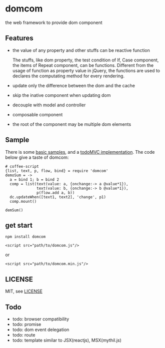 # domcom
the web framework to provide dom component

## Features
* the value of any property and other stuffs can be reactive function

    The stuffs, like dom property, the test condition of If, Case component, the items of Repeat component, can be functions. Different from the usage of function as property value in jQuery, the functions are used to declares the computating method for every rendering.

* update only the difference between the dom and the cache

* skip the inative component when updating dom

* decouple with model and controller

* composable component

* the root of the component may be multiple dom elements

## Sample
There is some [basic samples](path/to/basic/samples), and a [todoMVC implementation](path/to/basic/samples). The code below give a taste of domcom:

    # coffee-script
    {list, text, p, flow, bind} = require 'domcom'
    demoSum = ->
      a = bind 1; b = bind 2
      comp = list(text(value: a, {onchange:-> a @value*1}),
                  text(value: b, {onchange:-> b @value*1}),
                  p(flow.add a, b))
      dc.updateWhen([text1, text2], 'change', p1)
      comp.mount()

    demSum()

## get start
`npm install domcom`

`<script src="path/to/domcom.js"/>`

or

`<script src="path/to/domcom.min.js"/>`


## LICENSE
MIT, see [LICENSE](https://github.com/taijiweb/domcom/blob/master/LICENSE)

## Todo
* todo: browser compatibility
* todo: promise
* todo: dom event delegation
* todo: route
* todo: template similar to JSX(reactjs), MSX(mythil.js)

